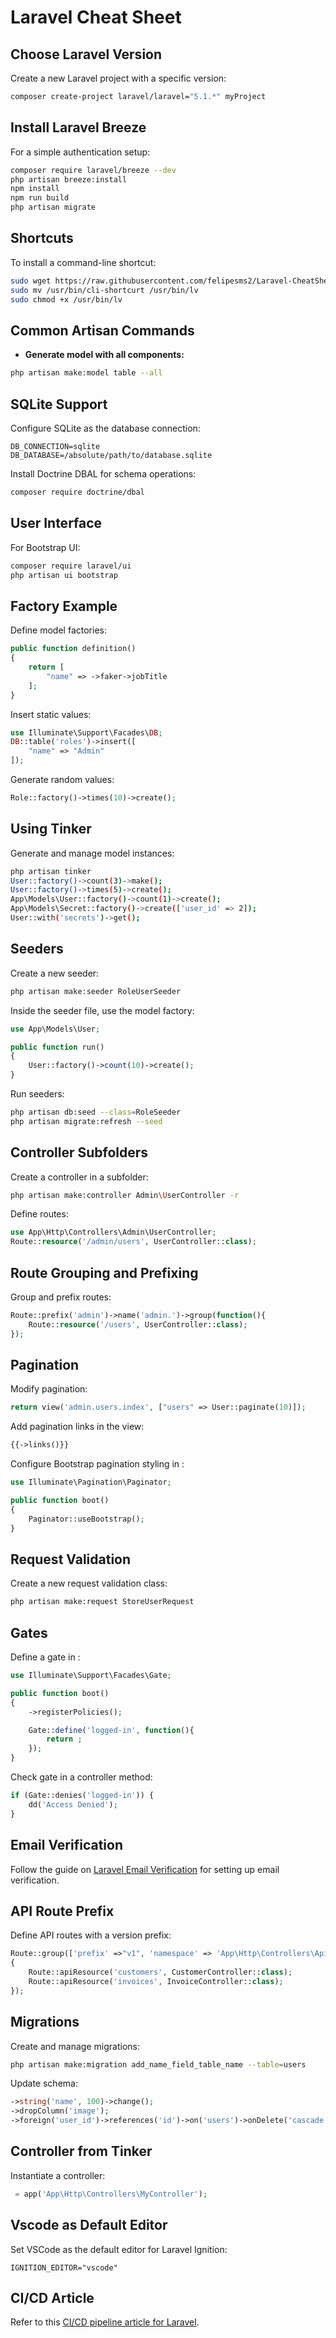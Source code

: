 # Laravel Cheat Sheet

## Choose Laravel Version
Create a new Laravel project with a specific version:
```bash
composer create-project laravel/laravel="5.1.*" myProject
```

## Install Laravel Breeze
For a simple authentication setup:
```bash
composer require laravel/breeze --dev
php artisan breeze:install
npm install
npm run build
php artisan migrate
```

## Shortcuts
To install a command-line shortcut:
```bash
sudo wget https://raw.githubusercontent.com/felipesms2/Laravel-CheatSheet/main/cli-shortcurt -P /usr/bin
sudo mv /usr/bin/cli-shortcurt /usr/bin/lv
sudo chmod +x /usr/bin/lv
```

## Common Artisan Commands

- **Generate model with all components:**
```bash
php artisan make:model table --all
```

## SQLite Support
Configure SQLite as the database connection:
```env
DB_CONNECTION=sqlite
DB_DATABASE=/absolute/path/to/database.sqlite
```
Install Doctrine DBAL for schema operations:
```bash
composer require doctrine/dbal
```

## User Interface
For Bootstrap UI:
```bash
composer require laravel/ui
php artisan ui bootstrap
```

## Factory Example
Define model factories:
```php
public function definition()
{
    return [
        "name" => ->faker->jobTitle
    ];
}
```

Insert static values:
```php
use Illuminate\Support\Facades\DB;
DB::table('roles')->insert([
    "name" => "Admin"
]);
```
Generate random values:
```php
Role::factory()->times(10)->create();
```

## Using Tinker
Generate and manage model instances:
```bash
php artisan tinker
User::factory()->count(3)->make();
User::factory()->times(5)->create();
App\Models\User::factory()->count(1)->create();
App\Models\Secret::factory()->create(['user_id' => 2]);
User::with('secrets')->get();
```

## Seeders
Create a new seeder:
```bash
php artisan make:seeder RoleUserSeeder
```

Inside the seeder file, use the model factory:
```php
use App\Models\User;

public function run()
{
    User::factory()->count(10)->create();
}
```

Run seeders:
```bash
php artisan db:seed --class=RoleSeeder
php artisan migrate:refresh --seed
```

## Controller Subfolders
Create a controller in a subfolder:
```bash
php artisan make:controller Admin\UserController -r
```

Define routes:
```php
use App\Http\Controllers\Admin\UserController;
Route::resource('/admin/users', UserController::class);
```

## Route Grouping and Prefixing
Group and prefix routes:
```php
Route::prefix('admin')->name('admin.')->group(function(){
    Route::resource('/users', UserController::class);
});
```

## Pagination
Modify pagination:
```php
return view('admin.users.index', ["users" => User::paginate(10)]);
```

Add pagination links in the view:
```html
{{->links()}}
```

Configure Bootstrap pagination styling in :
```php
use Illuminate\Pagination\Paginator;

public function boot()
{
    Paginator::useBootstrap();
}
```

## Request Validation
Create a new request validation class:
```bash
php artisan make:request StoreUserRequest
```

## Gates
Define a gate in :
```php
use Illuminate\Support\Facades\Gate;

public function boot()
{
    ->registerPolicies();

    Gate::define('logged-in', function(){
        return ;
    });
}
```

Check gate in a controller method:
```php
if (Gate::denies('logged-in')) {
    dd('Access Denied');
}
```

## Email Verification
Follow the guide on [Laravel Email Verification](https://larainfo.com/blogs/laravel-8-email-verification-with-laravel-ui) for setting up email verification.

## API Route Prefix
Define API routes with a version prefix:
```php
Route::group(['prefix' =>"v1", 'namespace' => 'App\Http\Controllers\Api\V1'], function()
{
    Route::apiResource('customers', CustomerController::class);
    Route::apiResource('invoices', InvoiceController::class);
});
```

## Migrations
Create and manage migrations:
```bash
php artisan make:migration add_name_field_table_name --table=users
```

Update schema:
```php
->string('name', 100)->change();
->dropColumn('image');
->foreign('user_id')->references('id')->on('users')->onDelete('cascade');
```

## Controller from Tinker
Instantiate a controller:
```php
 = app('App\Http\Controllers\MyController');
```

## Vscode as Default Editor
Set VSCode as the default editor for Laravel Ignition:
```env
IGNITION_EDITOR="vscode"
```

## CI/CD Article
Refer to this [CI/CD pipeline article for Laravel](https://redberry.international/creating-ci-cd-pipeline-for-laravel-project/).
